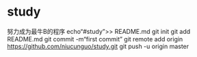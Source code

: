 # study
努力成为最牛B的程序
echo“#study”>> README.md 
git init 
git add README.md 
git commit -m“first commit” 
git remote add origin https://github.com/niucunguo/study.git
 git push -u origin master
